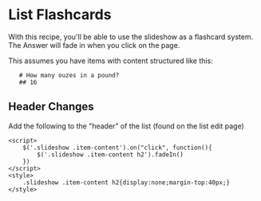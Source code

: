 # List Flashcards

With this recipe, you'll be able to use the slideshow as a flashcard system. The Answer will fade in when you click on the page.

This assumes you have items with content structured like this:

```
   # How many ouzes in a pound?
   ## 16
```

## Header Changes

Add the following to the "header" of the list (found on the list edit page)

    <script>
        $('.slideshow .item-content').on("click", function(){
            $('.slideshow .item-content h2').fadeIn()
        })
    </script>
    <style>
        .slideshow .item-content h2{display:none;margin-top:40px;}
    </style>


